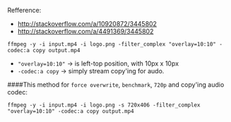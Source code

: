 Refference: 
- http://stackoverflow.com/a/10920872/3445802
- http://stackoverflow.com/a/4491369/3445802

```
ffmpeg -y -i input.mp4 -i logo.png -filter_complex "overlay=10:10" -codec:a copy output.mp4
```

- `"overlay=10:10"` -> is left-top position, with 10px x 10px
- `-codec:a copy` -> simply stream copy'ing for audo.


####This method for `force overwrite`, `benchmark`, `720p` and copy'ing audio codec:
```
ffmpeg -y -i input.mp4 -i logo.png -s 720x406 -filter_complex "overlay=10:10" -codec:a copy output.mp4
```
